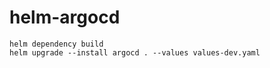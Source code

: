 # helm-argocd

```
helm dependency build
helm upgrade --install argocd . --values values-dev.yaml
```
